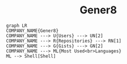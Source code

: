 <h1 align="center">Gener8</h1>

```mermaid
graph LR
COMPANY_NAME{Gener8}
COMPANY_NAME ---> U{Users} ---> UN[2]
COMPANY_NAME ---> R{Repositories} ---> RN[1]
COMPANY_NAME ---> G{Gists} ---> GN[2]
COMPANY_NAME ---> ML{Most Used<br>Languages}
ML --> Shell[Shell]
```
